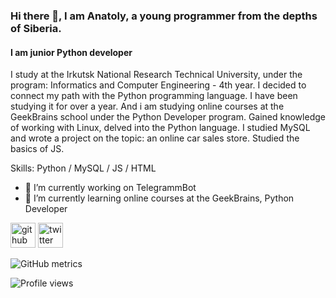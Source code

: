 ### Hi there 👋, I am **Anatoly**, a young programmer from the depths of Siberia.
#### I am junior Python developer 
I study at the Irkutsk National Research Technical University, under the program: Informatics and Computer Engineering - 4th year. I decided to connect my path with the Python programming language. I have been studying it for over a year. And i am studying online courses at the GeekBrains school under the Python Developer program.
Gained knowledge of working with Linux, delved into the Python language. I studied MySQL and wrote a project on the topic: an online car sales store. Studied the basics of JS.

Skills: Python / MySQL / JS / HTML 

- 🔭 I’m currently working on TelegrammBot  
- 🌱 I’m currently learning online courses at the GeekBrains, Python Developer 


[<img src='https://cdn.jsdelivr.net/npm/simple-icons@3.0.1/icons/github.svg' alt='github' height='40'>](https://github.com/kukymber)  [<img src='https://cdn.jsdelivr.net/npm/simple-icons@3.0.1/icons/twitter.svg' alt='twitter' height='40'>](https://twitter.com/Anatol11_O)  

![GitHub metrics](https://metrics.lecoq.io/kukymber)  

![Profile views](https://gpvc.arturio.dev/kukymber)  
